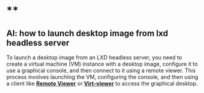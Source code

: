 # **[]()

## AI: how to launch desktop image from lxd headless server

To launch a desktop image from an LXD headless server, you need to create a virtual machine (VM) instance with a desktop image, configure it to use a graphical console, and then connect to it using a remote viewer. This process involves launching the VM, configuring the console, and then using a client like **[Remote Viewer](https://www.google.com/search?cs=0&sca_esv=dcf3457e0fc12c6a&sxsrf=AE3TifMwP3gg7k7VPSi6T2N8vZ-LTv_bqQ%3A1753129179505&q=Remote+Viewer&sa=X&ved=2ahUKEwjptsWP486OAxWKFmIAHcBxCykQxccNegQIBRAB&mstk=AUtExfDNlf1Dc8g-BgFFGvXtMkd9oxgaAMVGB2iNepuTdcx_sAZmMQ6z7zKtqtkdERmS0C0LcCoBGkFuzy3nGZzStDR5innDCjzKVM_wlEd3b_CvQI121pUxv_jYHEW26hmdH7yiZgRY7C3g3WfA64t2grz0hRaPac17zF71WvVC3FRdUEECSo3NdtIwGuIxF4KNhF6TszKasIf6hY2THho5da40RhCFu-WdNF_w7HRv57qU4LCnq6TBJHoIWCztyYDvTlhJAqqO_nGXQ05t3xWegbHg&csui=3)** or **[Virt-viewer](https://www.google.com/search?cs=0&sca_esv=dcf3457e0fc12c6a&sxsrf=AE3TifMwP3gg7k7VPSi6T2N8vZ-LTv_bqQ%3A1753129179505&q=Virt-viewer&sa=X&ved=2ahUKEwjptsWP486OAxWKFmIAHcBxCykQxccNegQIBRAC&mstk=AUtExfDNlf1Dc8g-BgFFGvXtMkd9oxgaAMVGB2iNepuTdcx_sAZmMQ6z7zKtqtkdERmS0C0LcCoBGkFuzy3nGZzStDR5innDCjzKVM_wlEd3b_CvQI121pUxv_jYHEW26hmdH7yiZgRY7C3g3WfA64t2grz0hRaPac17zF71WvVC3FRdUEECSo3NdtIwGuIxF4KNhF6TszKasIf6hY2THho5da40RhCFu-WdNF_w7HRv57qU4LCnq6TBJHoIWCztyYDvTlhJAqqO_nGXQ05t3xWegbHg&csui=3)** to access the graphical desktop.

**[](https://m.youtube.com/watch?v=dfh_9aGQ9rE)**
